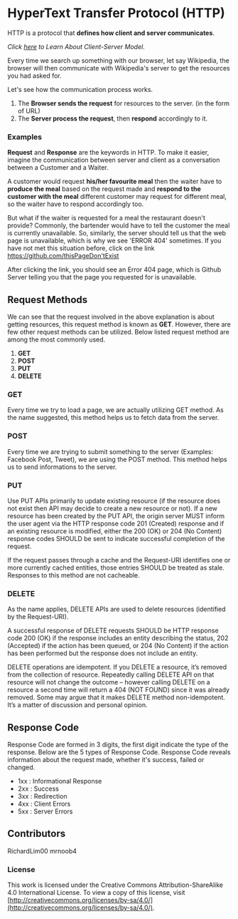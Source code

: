 # HyperText Transfer Protocol (HTTP)

HTTP is a protocol that **defines how client and server communicates**. 

*Click [here](https://github.com/N0obCoding/Introduction-to-the-web/tree/master/clientServer) to Learn About Client-Server Model.*

Every time we search up something with our browser, let say Wikipedia, the browser will then communicate with Wikipedia's server to get the resources you had asked for.

Let's see how the communication process works.
  1. The **Browser sends the request** for resources to the server. (in the form of URL)
  2. The **Server process the request**, then **respond** accordingly to it.
  
### Examples
**Request** and **Response** are the keywords in HTTP. To make it easier, imagine the communication between server and client as a conversation between a Customer and a Waiter.

A customer would request **his/her favourite meal** then the waiter have to **produce the meal** based on the request made and **respond to the customer with the meal** different customer may request for different meal, so the waiter have to respond accordingly too.

But what if the waiter is requested for a meal the restaurant doesn't provide? Commonly, the bartender would have to tell the customer the meal is currently unavailable. So, similarly, the server should tell us that the web page is unavailable, which is why we see 'ERROR 404' sometimes. If you have not met this situation before, click on the link https://github.com/thisPageDon'tExist

After clicking the link, you should see an Error 404 page, which is Github Server telling you that the page you requested for is unavailable.

## Request Methods
We can see that the request involved in the above explanation is about getting resources, this request method is known as **GET**. However, there are few other request methods can be utilized. Below listed request method are among the most commonly used.
  1. **GET**
  2. **POST**
  3. **PUT**
  4. **DELETE**  
### GET
Every time we try to load a page, we are actually utilizing GET method. As the name suggested, this method helps us to fetch data from the server.

### POST
Every time we are trying to submit something to the server (Examples: Facebook Post, Tweet), we are using the POST method. This method helps us to send informations to the server.

### PUT
Use PUT APIs primarily to update existing resource (if the resource does not exist then API may decide to create a new resource or not). If a new resource has been created by the PUT API, the origin server MUST inform the user agent via the HTTP response code 201 (Created) response and if an existing resource is modified, either the 200 (OK) or 204 (No Content) response codes SHOULD be sent to indicate successful completion of the request.

If the request passes through a cache and the Request-URI identifies one or more currently cached entities, those entries SHOULD be treated as stale. Responses to this method are not cacheable.

### DELETE
As the name applies, DELETE APIs are used to delete resources (identified by the Request-URI).

A successful response of DELETE requests SHOULD be HTTP response code 200 (OK) if the response includes an entity describing the status, 202 (Accepted) if the action has been queued, or 204 (No Content) if the action has been performed but the response does not include an entity.

DELETE operations are idempotent. If you DELETE a resource, it’s removed from the collection of resource. Repeatedly calling DELETE API on that resource will not change the outcome – however calling DELETE on a resource a second time will return a 404 (NOT FOUND) since it was already removed. Some may argue that it makes DELETE method non-idempotent. It’s a matter of discussion and personal opinion.

## Response Code
Response Code are formed in 3 digits, the first digit indicate the type of the response. Below are the 5 types of Response Code. Response Code reveals information about the request made, whether it's success, failed or changed.

  * 1xx : Informational Response
  * 2xx : Success
  * 3xx : Redirection
  * 4xx : Client Errors
  * 5xx : Server Errors


## Contributors
RichardLim00
mrnoob4

### License

This work is licensed under the Creative Commons Attribution-ShareAlike 4.0 International License. To view a copy of this license, visit [http://creativecommons.org/licenses/by-sa/4.0/](http://creativecommons.org/licenses/by-sa/4.0/).

